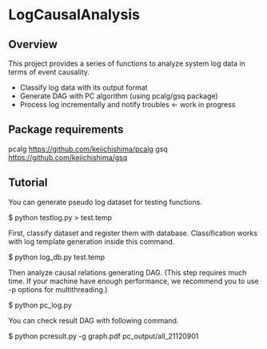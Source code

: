 # LogCausalAnalysis

## Overview

This project provides a series of functions to analyze 
system log data in terms of event causality.

* Classify log data with its output format
* Generate DAG with PC algorithm (using pcalg/gsq package)
* Process log incrementally and notify troubles <- work in progress

## Package requirements

pcalg https://github.com/keiichishima/pcalg
gsq https://github.com/keiichishima/gsq

## Tutorial

You can generate pseudo log dataset for testing functions.

$ python testlog.py > test.temp

First, classify dataset and register them with database.
Classification works with log template generation inside this command.

$ python log_db.py test.temp

Then analyze causal relations generating DAG.
(This step requires much time. If your machine have enough performance,
we recommend you to use -p options for multithreading.)

$ python pc_log.py

You can check result DAG with following command.

$ python pcresult.py -g graph.pdf pc_output/all_21120901

